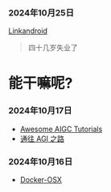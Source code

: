 ### 2024年10月25日

[Linkandroid](https://linkandroid.com/)

>  四十几岁失业了
# 能干嘛呢?

### 2024年10月17日
- [Awesome AIGC Tutorials](https://github.com/luban-agi/Awesome-AIGC-Tutorials/blob/main/README_zh.md)
- [通往 AGI 之路](https://waytoagi.feishu.cn/wiki/QPe5w5g7UisbEkkow8XcDmOpn8e)


### 2024年10月16日
- [Docker-OSX](https://github.com/sickcodes/Docker-OSX)